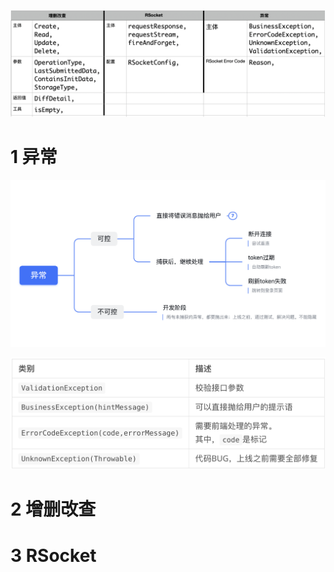 ![](assets/2023-11-19-09-22-07-image.png)

# 1 异常

![](assets/2022-08-12-20-41-02-image.png)

![](assets/2023-11-19-09-29-21-image.png)

# 2 增删改查

# 3 RSocket
